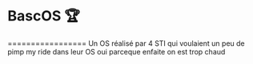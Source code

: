 # BascOS :trophy:
=================
Un OS réalisé par 4 STI qui voulaient un peu de pimp my ride dans leur OS
oui parceque enfaite on est trop chaud
